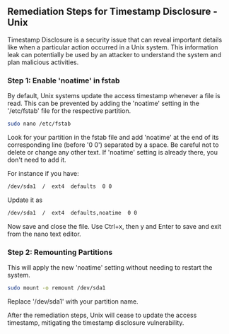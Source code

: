 

## Remediation Steps for Timestamp Disclosure - Unix

Timestamp Disclosure is a security issue that can reveal important details like when a particular action occurred in a Unix system. This information leak can potentially be used by an attacker to understand the system and plan malicious activities. 

### Step 1: Enable 'noatime' in fstab
By default, Unix systems update the access timestamp whenever a file is read. This can be prevented by adding the 'noatime' setting in the '/etc/fstab' file for the respective partition.

```bash
sudo nano /etc/fstab
```
Look for your partition in the fstab file and add 'noatime' at the end of its corresponding line (before '0 0') separated by a space. Be careful not to delete or change any other text. If 'noatime' setting is already there, you don't need to add it. 

For instance if you have:
```bash
/dev/sda1  /  ext4  defaults  0 0
```
Update it as
```bash
/dev/sda1  /  ext4  defaults,noatime  0 0
```
Now save and close the file. Use Ctrl+x, then y and Enter to save and exit from the nano text editor.

### Step 2: Remounting Partitions
This will apply the new 'noatime' setting without needing to restart the system.
```bash
sudo mount -o remount /dev/sda1
```
Replace '/dev/sda1' with your partition name.

After the remediation steps, Unix will cease to update the access timestamp, mitigating the timestamp disclosure vulnerability.
